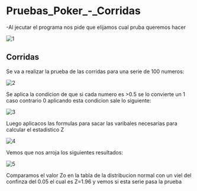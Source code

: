 # Pruebas_Poker_-_Corridas

-Al jecutar el programa nos pide que elijamos cual pruba queremos hacer 

![1](https://user-images.githubusercontent.com/33550350/58817076-84e8b800-85f0-11e9-981f-c3ab09df2181.PNG)

## Corridas
Se va a realizar la prueba de las corridas para una serie de 100 numeros:

![2](https://user-images.githubusercontent.com/33550350/58817268-004a6980-85f1-11e9-92b4-f17210cf4728.PNG)

Se aplica la condicion de que si cada numero es >0.5 se lo convierte un 1 caso contrario 0
aplicando esta condicion sale lo siguiente:

![3](https://user-images.githubusercontent.com/33550350/58817452-61723d00-85f1-11e9-9e24-d009f76fe931.PNG)

Luego aplicacos las formulas para sacar las varibales necesarias para calcular el estadistico Z

![4](https://user-images.githubusercontent.com/33550350/58817563-9c747080-85f1-11e9-8974-a27616deaee2.PNG)

Vemos que nos arroja los siguientes resultados:

![5](https://user-images.githubusercontent.com/33550350/58817681-ec533780-85f1-11e9-8b3f-c1f6c223ed67.PNG)


Comparamos el valor Zo en la tabla de la distribucion normal con un viel del confinza del 0.05 el cual es Z=1.96 y vemos si esta serie pasa
la prueba






